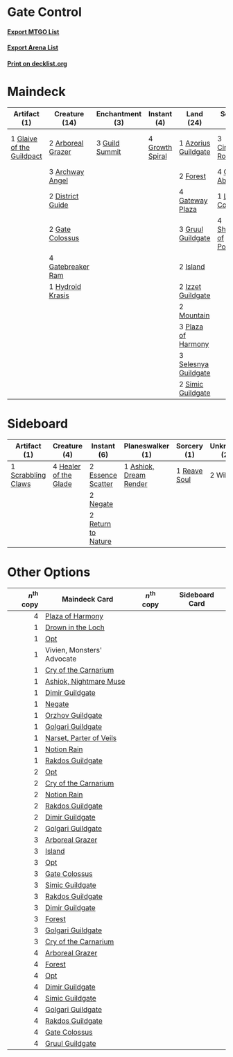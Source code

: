 # Gate Control

#### [Export MTGO List](../collection/Gate%20Control/Gate%20Control.txt)
#### [Export Arena List](../collection/Gate%20Control/Gate%20Control_arena.txt)
#### [Print on decklist.org](http://decklist.org/?deckmain=2%09Arboreal%20Grazer%0A3%09Archway%20Angel%0A1%09Azorius%20Guildgate%0A3%09Circuitous%20Route%0A2%09District%20Guide%0A2%09Expansion%20/%20Explosion%0A2%09Forest%0A2%09Gate%20Colossus%0A4%09Gatebreaker%20Ram%0A4%09Gates%20Ablaze%0A4%09Gateway%20Plaza%0A1%09Glaive%20of%20the%20Guildpact%0A4%09Growth%20Spiral%0A3%09Gruul%20Guildgate%0A3%09Guild%20Summit%0A1%09Hydroid%20Krasis%0A2%09Island%0A2%09Izzet%20Guildgate%0A1%09Lava%20Coil%0A2%09Mountain%0A3%09Plaza%20of%20Harmony%0A3%09Selesnya%20Guildgate%0A4%09Shimmer%20of%20Possibility%0A2%09Simic%20Guildgate&deckside=1%09Ashiok,%20Dream%20Render%0A2%09Essence%20Scatter%0A4%09Healer%20of%20the%20Glade%0A2%09Negate%0A1%09Reave%20Soul%0A2%09Return%20to%20Nature%0A1%09Scrabbling%20Claws%0A2%09Wilt)
# Maindeck

|                                            Artifact (1)                                            |                                       Creature (14)                                        |                                     Enchantment (3)                                     |                                       Instant (4)                                        |                                           Land (24)                                           |                                           Sorcery (12)                                            |      Unknown (2)      |
|----------------------------------------------------------------------------------------------------|--------------------------------------------------------------------------------------------|-----------------------------------------------------------------------------------------|------------------------------------------------------------------------------------------|-----------------------------------------------------------------------------------------------|---------------------------------------------------------------------------------------------------|-----------------------|
|1 [Glaive of the Guildpact](http://gatherer.wizards.com/Pages/Card/Details.aspx?multiverseid=452986)|2 [Arboreal Grazer](http://gatherer.wizards.com/Pages/Card/Details.aspx?multiverseid=461076)|3 [Guild Summit](http://gatherer.wizards.com/Pages/Card/Details.aspx?multiverseid=452791)|4 [Growth Spiral](http://gatherer.wizards.com/Pages/Card/Details.aspx?multiverseid=457322)|1 [Azorius Guildgate](http://gatherer.wizards.com/Pages/Card/Details.aspx?multiverseid=376256) |3 [Circuitous Route](http://gatherer.wizards.com/Pages/Card/Details.aspx?multiverseid=452875)      |2 Expansion / Explosion|
|                                                                                                    |3 [Archway Angel](http://gatherer.wizards.com/Pages/Card/Details.aspx?multiverseid=457147)  |                                                                                         |                                                                                          |2 [Forest](http://gatherer.wizards.com/Pages/Card/Details.aspx?multiverseid=439860)            |4 [Gates Ablaze](http://gatherer.wizards.com/Pages/Card/Details.aspx?multiverseid=457246)          |                       |
|                                                                                                    |2 [District Guide](http://gatherer.wizards.com/Pages/Card/Details.aspx?multiverseid=452878) |                                                                                         |                                                                                          |4 [Gateway Plaza](http://gatherer.wizards.com/Pages/Card/Details.aspx?multiverseid=452997)     |1 [Lava Coil](http://gatherer.wizards.com/Pages/Card/Details.aspx?multiverseid=452858)             |                       |
|                                                                                                    |2 [Gate Colossus](http://gatherer.wizards.com/Pages/Card/Details.aspx?multiverseid=457376)  |                                                                                         |                                                                                          |3 [Gruul Guildgate](http://gatherer.wizards.com/Pages/Card/Details.aspx?multiverseid=376359)   |4 [Shimmer of Possibility](http://gatherer.wizards.com/Pages/Card/Details.aspx?multiverseid=457195)|                       |
|                                                                                                    |4 [Gatebreaker Ram](http://gatherer.wizards.com/Pages/Card/Details.aspx?multiverseid=457270)|                                                                                         |                                                                                          |2 [Island](http://gatherer.wizards.com/Pages/Card/Details.aspx?multiverseid=439857)            |                                                                                                   |                       |
|                                                                                                    |1 [Hydroid Krasis](http://gatherer.wizards.com/Pages/Card/Details.aspx?multiverseid=457327) |                                                                                         |                                                                                          |2 [Izzet Guildgate](http://gatherer.wizards.com/Pages/Card/Details.aspx?multiverseid=376378)   |                                                                                                   |                       |
|                                                                                                    |                                                                                            |                                                                                         |                                                                                          |2 [Mountain](http://gatherer.wizards.com/Pages/Card/Details.aspx?multiverseid=439859)          |                                                                                                   |                       |
|                                                                                                    |                                                                                            |                                                                                         |                                                                                          |3 [Plaza of Harmony](http://gatherer.wizards.com/Pages/Card/Details.aspx?multiverseid=457398)  |                                                                                                   |                       |
|                                                                                                    |                                                                                            |                                                                                         |                                                                                          |3 [Selesnya Guildgate](http://gatherer.wizards.com/Pages/Card/Details.aspx?multiverseid=376490)|                                                                                                   |                       |
|                                                                                                    |                                                                                            |                                                                                         |                                                                                          |2 [Simic Guildgate](http://gatherer.wizards.com/Pages/Card/Details.aspx?multiverseid=376500)   |                                                                                                   |                       |


# Sideboard

|                                        Artifact (1)                                         |                                          Creature (4)                                          |                                         Instant (6)                                         |                                        Planeswalker (1)                                         |                                      Sorcery (1)                                      |Unknown (2)|
|---------------------------------------------------------------------------------------------|------------------------------------------------------------------------------------------------|---------------------------------------------------------------------------------------------|-------------------------------------------------------------------------------------------------|---------------------------------------------------------------------------------------|-----------|
|1 [Scrabbling Claws](http://gatherer.wizards.com/Pages/Card/Details.aspx?multiverseid=451173)|4 [Healer of the Glade](http://gatherer.wizards.com/Pages/Card/Details.aspx?multiverseid=466930)|2 [Essence Scatter](http://gatherer.wizards.com/Pages/Card/Details.aspx?multiverseid=426754) |1 [Ashiok, Dream Render](http://gatherer.wizards.com/Pages/Card/Details.aspx?multiverseid=461155)|1 [Reave Soul](http://gatherer.wizards.com/Pages/Card/Details.aspx?multiverseid=473065)|2 Wilt     |
|                                                                                             |                                                                                                |2 [Negate](http://gatherer.wizards.com/Pages/Card/Details.aspx?multiverseid=423707)          |                                                                                                 |                                                                                       |           |
|                                                                                             |                                                                                                |2 [Return to Nature](http://gatherer.wizards.com/Pages/Card/Details.aspx?multiverseid=461102)|                                                                                                 |                                                                                       |           |


# Other Options

|*n*<sup>th</sup> copy|                                          Maindeck Card                                           |*n*<sup>th</sup> copy|Sideboard Card|
|--------------------:|--------------------------------------------------------------------------------------------------|---------------------|--------------|
|                    4|[Plaza of Harmony](http://gatherer.wizards.com/Pages/Card/Details.aspx?multiverseid=457398)       |                     |              |
|                    1|[Drown in the Loch](http://gatherer.wizards.com/Pages/Card/Details.aspx?multiverseid=473150)      |                     |              |
|                    1|[Opt](http://gatherer.wizards.com/Pages/Card/Details.aspx?multiverseid=442948)                    |                     |              |
|                    1|Vivien, Monsters' Advocate                                                                        |                     |              |
|                    1|[Cry of the Carnarium](http://gatherer.wizards.com/Pages/Card/Details.aspx?multiverseid=457214)   |                     |              |
|                    1|[Ashiok, Nightmare Muse](http://gatherer.wizards.com/Pages/Card/Details.aspx?multiverseid=476459) |                     |              |
|                    1|[Dimir Guildgate](http://gatherer.wizards.com/Pages/Card/Details.aspx?multiverseid=376306)        |                     |              |
|                    1|[Negate](http://gatherer.wizards.com/Pages/Card/Details.aspx?multiverseid=423707)                 |                     |              |
|                    1|[Orzhov Guildgate](http://gatherer.wizards.com/Pages/Card/Details.aspx?multiverseid=376443)       |                     |              |
|                    1|[Golgari Guildgate](http://gatherer.wizards.com/Pages/Card/Details.aspx?multiverseid=376351)      |                     |              |
|                    1|[Narset, Parter of Veils](http://gatherer.wizards.com/Pages/Card/Details.aspx?multiverseid=460988)|                     |              |
|                    1|[Notion Rain](http://gatherer.wizards.com/Pages/Card/Details.aspx?multiverseid=452943)            |                     |              |
|                    1|[Rakdos Guildgate](http://gatherer.wizards.com/Pages/Card/Details.aspx?multiverseid=376465)       |                     |              |
|                    2|[Opt](http://gatherer.wizards.com/Pages/Card/Details.aspx?multiverseid=442948)                    |                     |              |
|                    2|[Cry of the Carnarium](http://gatherer.wizards.com/Pages/Card/Details.aspx?multiverseid=457214)   |                     |              |
|                    2|[Notion Rain](http://gatherer.wizards.com/Pages/Card/Details.aspx?multiverseid=452943)            |                     |              |
|                    2|[Rakdos Guildgate](http://gatherer.wizards.com/Pages/Card/Details.aspx?multiverseid=376465)       |                     |              |
|                    2|[Dimir Guildgate](http://gatherer.wizards.com/Pages/Card/Details.aspx?multiverseid=376306)        |                     |              |
|                    2|[Golgari Guildgate](http://gatherer.wizards.com/Pages/Card/Details.aspx?multiverseid=376351)      |                     |              |
|                    3|[Arboreal Grazer](http://gatherer.wizards.com/Pages/Card/Details.aspx?multiverseid=461076)        |                     |              |
|                    3|[Island](http://gatherer.wizards.com/Pages/Card/Details.aspx?multiverseid=439857)                 |                     |              |
|                    3|[Opt](http://gatherer.wizards.com/Pages/Card/Details.aspx?multiverseid=442948)                    |                     |              |
|                    3|[Gate Colossus](http://gatherer.wizards.com/Pages/Card/Details.aspx?multiverseid=457376)          |                     |              |
|                    3|[Simic Guildgate](http://gatherer.wizards.com/Pages/Card/Details.aspx?multiverseid=376500)        |                     |              |
|                    3|[Rakdos Guildgate](http://gatherer.wizards.com/Pages/Card/Details.aspx?multiverseid=376465)       |                     |              |
|                    3|[Dimir Guildgate](http://gatherer.wizards.com/Pages/Card/Details.aspx?multiverseid=376306)        |                     |              |
|                    3|[Forest](http://gatherer.wizards.com/Pages/Card/Details.aspx?multiverseid=439860)                 |                     |              |
|                    3|[Golgari Guildgate](http://gatherer.wizards.com/Pages/Card/Details.aspx?multiverseid=376351)      |                     |              |
|                    3|[Cry of the Carnarium](http://gatherer.wizards.com/Pages/Card/Details.aspx?multiverseid=457214)   |                     |              |
|                    4|[Arboreal Grazer](http://gatherer.wizards.com/Pages/Card/Details.aspx?multiverseid=461076)        |                     |              |
|                    4|[Forest](http://gatherer.wizards.com/Pages/Card/Details.aspx?multiverseid=439860)                 |                     |              |
|                    4|[Opt](http://gatherer.wizards.com/Pages/Card/Details.aspx?multiverseid=442948)                    |                     |              |
|                    4|[Dimir Guildgate](http://gatherer.wizards.com/Pages/Card/Details.aspx?multiverseid=376306)        |                     |              |
|                    4|[Simic Guildgate](http://gatherer.wizards.com/Pages/Card/Details.aspx?multiverseid=376500)        |                     |              |
|                    4|[Golgari Guildgate](http://gatherer.wizards.com/Pages/Card/Details.aspx?multiverseid=376351)      |                     |              |
|                    4|[Rakdos Guildgate](http://gatherer.wizards.com/Pages/Card/Details.aspx?multiverseid=376465)       |                     |              |
|                    4|[Gate Colossus](http://gatherer.wizards.com/Pages/Card/Details.aspx?multiverseid=457376)          |                     |              |
|                    4|[Gruul Guildgate](http://gatherer.wizards.com/Pages/Card/Details.aspx?multiverseid=376359)        |                     |              |

